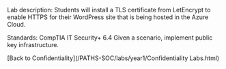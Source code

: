 Lab description: Students will install a TLS certificate from LetEncrypt to enable HTTPS for their WordPress site that is being hosted in the Azure Cloud.

Standards: CompTIA IT Security+ 6.4 Given a scenario, implement public key infrastructure.

[Back to Confidentiality](/PATHS-SOC/labs/year1/Confidentiality Labs.html)

